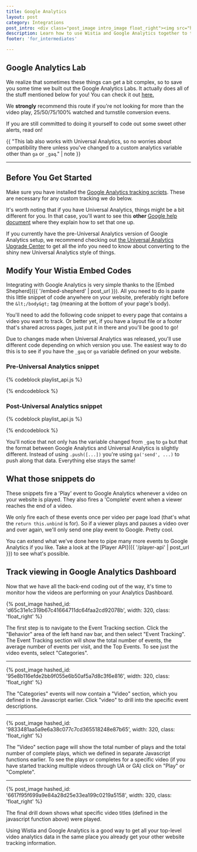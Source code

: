 ```yaml
---
title: Google Analytics
layout: post
category: Integrations
post_intro: <div class="post_image intro_image float_right"><img src="https://embed-ssl.wistia.com/deliveries/da85542f62701762023c8a73ab86e7968ee66022/googleanalytics.jpg" width="400px" alt="google-analytics2" /></div><p>At Wistia, we love analytics.  While ours are pretty sweet, there are lots of tools out there, like <a href="http://google.com/analytics" title="google analytics">Google Analytics</a>. While Wistia's analytics give you more in-depth information on video plays, putting basic 'video play' stats in Google Analytics can give you a better picture of your web visit metrics.</p><p>This guide is here to help you get started integrating Wistia video tracking with your Google Analytics account.</p>
description: Learn how to use Wistia and Google Analytics together to track video plays.
footer: 'for_intermediates'

---
```


## Google Analytics Lab

We realize that sometimes these things can get a bit complex, so to save you some time we built out the Google Analytics Labs. It actually does all of the stuff mentioned below for you! You can check it out [here.](http://wistia.com/labs/google-analytics/)

We __strongly__ recommend this route if you're not looking for more than the video play, 25/50/75/100% watched and turnstile conversion evens. 

If you are still committed to doing it yourself to code out some sweet other alerts, read on!

{{ "This lab also works with Universal Analytics, so no worries about compatibility there unless you've changed to a custom analytics variable other than `ga` or `_gaq`." | note }}

---

## Before You Get Started

Make sure you have installed the [Google Analytics tracking scripts](https://support.google.com/analytics/bin/answer.py?hl=en&answer=1008080). These are necessary for any custom tracking we do below.

It's worth noting that if you have Universal Analytics, things might be a bit different for you. In that case, you'll want to see this __other__ [Google help document](https://support.google.com/analytics/answer/2817075?hl=en) where they explain how to set that one up.

If you currently have the pre-Universal Analytics version of Google Analytics setup, we recommend checking out [the Universal Analytics Upgrade Center](https://developers.google.com/analytics/devguides/collection/upgrade/) to get all the info you need to know about converting to the shiny new Universal Analytics style of things.

## Modify Your Wistia Embed Codes

Integrating with Google Analytics is very simple thanks to the 
[Embed Shepherd]({{ '/embed-shepherd' | post_url }}).
All you need to do is paste this little snippet of code anywhere on your website,
preferably right before the `&lt;/body&gt;` tag (meaning at the bottom of your page's body).

You'll need to add the following code snippet to every page that contains a video you want to track.
Or better yet, if you have a layout file or a footer that's shared across pages, 
just put it in there and you'll be good to go!

Due to changes made when Universal Analytics was released, you'll use different code depending on which version you use. The easiest way to do this is to see if you have the `_gaq` or `ga` variable defined on your website. 

### Pre-Universal Analytics snippet

{% codeblock playlist_api.js %}
<script src="http://fast.wistia.net/static/embed_shepherd-v1.js"></script>
<script>
  wistiaEmbeds.onFind(function(video){
    video.bind("play", function(){
      _gaq.push(['_trackEvent', 'Video', 'Play', video.name()]);
      return this.unbind;
    }).bind("end", function(){
      _gaq.push(['_trackEvent', 'Video', 'Complete', video.name()]);
      return this.unbind;
    });
  });
</script>
{% endcodeblock %}

### Post-Universal Analytics snippet

{% codeblock playlist_api.js %}
<script src="http://fast.wistia.net/static/embed_shepherd-v1.js"></script>
<script>
  wistiaEmbeds.onFind(function(video){
    video.bind("play", function(){
      ga('send', 'event', 'Video', 'Play', video.name());
      return this.unbind;
    }).bind("end", function(){
      ga('send', 'event', 'Video', 'Complete', video.name());
      return this.unbind;
    });
  });
</script>
{% endcodeblock %}

You'll notice that not only has the variable changed from `_gaq` to `ga` but that the format between Google Analytics and Universal Analytics is slightly different. Instead of using `.push([...])` you're using `ga('send', ...)` to push along that data. Everything else stays the same!

## What those snippets do

These snippets fire a 'Play' event to Google Analytics whenever a video on your 
website is played. They also fires a 'Complete' event when a viewer reaches the 
end of a video. 

We only fire each of these events once per video per page load (that's what the
`return this.unbind` is for). So if a viewer plays and pauses a video over and
over again, we'll only send one play event to Google. Pretty cool.

You can extend what we've done here to pipe many more events to Google
Analytics if you like. Take a look at the [Player API]({{ '/player-api' | post_url }}) to see
what's possible.

## Track viewing in Google Analytics Dashboard

Now that we have all the back-end coding out of the way, it's time to monitor how the videos are performing on your Analytics Dashboard.

{% post_image hashed_id: 'd65c31e1c319b67c41664711dc64faa2cd92078b', width: 320, class: 'float_right' %} 

The first step is to navigate to the Event Tracking section.  Click the "Behavior" area of the left hand nav bar, and then select "Event Tracking".  The Event Tracking section will show the total number of events, the average number of events per visit, and the Top Events.  To see just the video events, select "Categories".

----

{% post_image hashed_id: '95e8b116efde2bb9f055e6b50af5a7d8c3f6e816', width: 320, class: 'float_right' %} 

The "Categories" events will now contain a "Video" section, which you defined in the Javascript earlier.  Click "video" to drill into the specific event descriptions.

----

{% post_image hashed_id: '9833481aa5a9e6a38c077c7cd365518248e87b65', width: 320, class: 'float_right' %} 

The "Video" section page will show the total number of plays and the total number of complete plays, which we defined in separate Javascript functions earlier.  To see the plays or completes for a specific video (if you have started tracking multiple videos through UA or GA) click on "Play" or "Complete".

----

{% post_image hashed_id: '6617f95f699a9e84a28d25e33ea199c0219a5158', width: 320, class: 'float_right' %} 

The final drill down shows what specific video titles (defined in the javascript function above) were played.

Using Wistia and Google Analytics is a good way to get all your top-level video analytics data in the same place you already get your other website tracking information.

